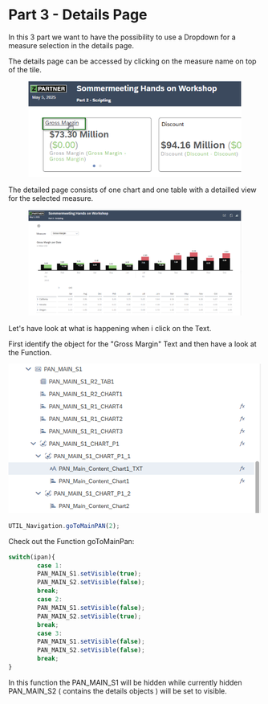 # Part 3 - Details Page

In this 3 part we want to have the possibility to use a Dropdown for a measure selection in the details page.

The details page can be accessed by clicking on the measure name on top of the tile.

<figure><img src="../.gitbook/assets/image (10).png" alt=""><figcaption></figcaption></figure>

The detailed page  consists of one chart and one table with a detailled view for the selected measure.

<figure><img src="../.gitbook/assets/image (11).png" alt=""><figcaption></figcaption></figure>

Let's have look at what is happening when i click on the Text.

First identify the object for the "Gross Margin" Text and then have a look at the Function.

![](<../.gitbook/assets/image (12).png>)

```typescript
UTIL_Navigation.goToMainPAN(2);
```

Check out the Function goToMainPan:

```typescript
switch(ipan){
		case 1:
		PAN_MAIN_S1.setVisible(true);
		PAN_MAIN_S2.setVisible(false);		
		break;	
		case 2:
		PAN_MAIN_S1.setVisible(false);
		PAN_MAIN_S2.setVisible(true);		
		break;	
		case 3:
		PAN_MAIN_S1.setVisible(false);
		PAN_MAIN_S2.setVisible(false);	
		break;	
}
```

In this function the PAN\_MAIN\_S1 will be hidden while currently hidden PAN\_MAIN\_S2 ( contains the details objects ) will be set to visible.





